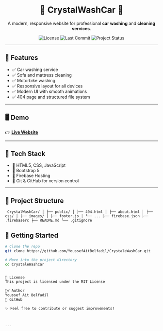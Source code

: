 <h1 align="center">🚗 CrystalWashCar 🧼</h1>

<p align="center">
  A modern, responsive website for professional <strong>car washing</strong> and <strong>cleaning services</strong>.
</p>

<p align="center">
  <img src="https://img.shields.io/github/license/YoussefAitBelfadil/CrystaleWashCar" alt="License">
  <img src="https://img.shields.io/github/last-commit/YoussefAitBelfadil/CrystaleWashCar" alt="Last Commit">
  <img src="https://img.shields.io/badge/status-active-brightgreen" alt="Project Status">
</p>

---

## 🌟 Features

- ✅ Car washing service
- ✅ Sofa and mattress cleaning
- ✅ Motorbike washing
- ✅ Responsive layout for all devices
- ✅ Modern UI with smooth animations
- ✅ 404 page and structured file system

---

## 🖥️ Demo

👉 [**Live Website**](https://crystalwashcar-10ee9.web.app/) 

---

## 🧰 Tech Stack

- 🔹 HTML5, CSS, JavaScript  
- 🔹 Bootstrap 5  
- 🔹 Firebase Hosting  
- 🔹 Git & GitHub for version control

---

## 📂 Project Structure

<pre><code> CrystalWashCar/ │ ├── public/ │ ├── 404.html │ ├── about.html │ ├── css/ │ ├── images/ │ ├── footer.js │ └── ... ├── firebase.json ├── .firebaserc ├── README.md └── .gitignore </code></pre>


## 🚀 Getting Started

```bash
# Clone the repo
git clone https://github.com/YoussefAitBelfadil/CrystaleWashCar.git

# Move into the project directory
cd CrystaleWashCar


📄 License
This project is licensed under the MIT License

🙋‍♂️ Author
Youssef Ait Belfadil
🔗 GitHub

✨ Feel free to contribute or suggest improvements!



---

